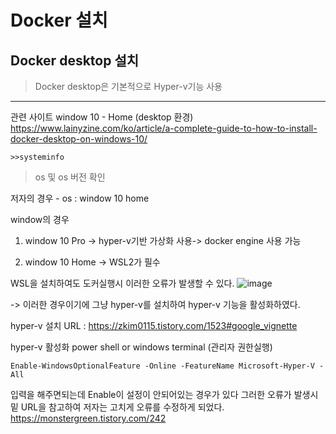 # Docker 설치

## Docker desktop 설치
> Docker desktop은 기본적으로 Hyper-v기능 사용


---
관련 사이트
window 10 - Home (desktop 환경)
https://www.lainyzine.com/ko/article/a-complete-guide-to-how-to-install-docker-desktop-on-windows-10/

~~~
>>systeminfo
~~~
> os 및 os 버전 확인

저자의 경우 - os : window 10 home

window의 경우

1. window 10 Pro -> hyper-v기반 가상화 사용-> docker engine 사용 가능

2. window 10 Home -> WSL2가 필수

WSL을 설치하여도 도커실행시 이러한 오류가 발생할 수 있다.
![image](https://user-images.githubusercontent.com/54052704/224153950-91d94f16-e58b-4719-8f8e-a52b3d7a2d14.png)


-> 이러한 경우이기에 그냥 hyper-v를 설치하여 hyper-v 기능을 활성화하였다.

hyper-v 설치 URL : https://zkim0115.tistory.com/1523#google_vignette

hyper-v 활성화 power shell or windows terminal (관리자 권한실행)
~~~
Enable-WindowsOptionalFeature -Online -FeatureName Microsoft-Hyper-V -All
~~~

입력을 해주면되는데 Enable이 설정이 안되어있는 경우가 있다 그러한 오류가 발생시 밑 URL을 참고하여 저자는 고치게 오류를 수정하게 되었다.
https://monstergreen.tistory.com/242
